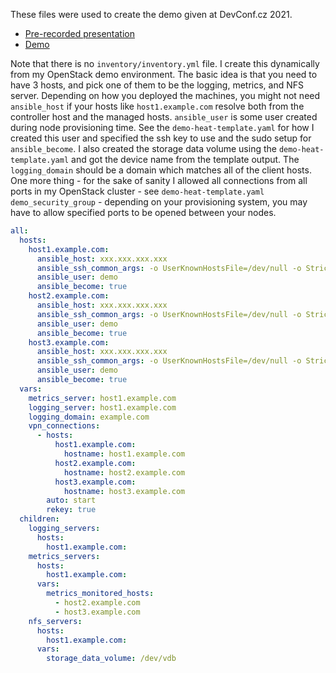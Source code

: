 These files were used to create the demo given at DevConf.cz 2021.
* [Pre-recorded presentation](https://youtu.be/OPQaC-wVqDU)
* [Demo](https://youtu.be/z4ExuSLORJY)

Note that there is no `inventory/inventory.yml` file.  I create this dynamically
from my OpenStack demo environment. The basic idea is that you need to have 3
hosts, and pick one of them to be the logging, metrics, and NFS server.
Depending on how you deployed the machines, you might not need `ansible_host` if
your hosts like `host1.example.com` resolve both from the controller host and
the managed hosts.  `ansible_user` is some user created during node provisioning
time.  See the `demo-heat-template.yaml` for how I created this user and
specified the ssh key to use and the sudo setup for `ansible_become`.  I also
created the storage data volume using the `demo-heat-template.yaml` and got the
device name from the template output.  The `logging_domain` should be a domain
which matches all of the client hosts. One more thing - for the sake of sanity I
allowed all connections from all ports in my OpenStack cluster - see
`demo-heat-template.yaml` `demo_security_group` - depending on your provisioning
system, you may have to allow specified ports to be opened between your nodes.

```yaml
all:
  hosts:
    host1.example.com:
      ansible_host: xxx.xxx.xxx.xxx
      ansible_ssh_common_args: -o UserKnownHostsFile=/dev/null -o StrictHostKeyChecking=no
      ansible_user: demo
      ansible_become: true
    host2.example.com:
      ansible_host: xxx.xxx.xxx.xxx
      ansible_ssh_common_args: -o UserKnownHostsFile=/dev/null -o StrictHostKeyChecking=no
      ansible_user: demo
      ansible_become: true
    host3.example.com:
      ansible_host: xxx.xxx.xxx.xxx
      ansible_ssh_common_args: -o UserKnownHostsFile=/dev/null -o StrictHostKeyChecking=no
      ansible_user: demo
      ansible_become: true
  vars:
    metrics_server: host1.example.com
    logging_server: host1.example.com
    logging_domain: example.com
    vpn_connections:
      - hosts:
          host1.example.com:
            hostname: host1.example.com
          host2.example.com:
            hostname: host2.example.com
          host3.example.com:
            hostname: host3.example.com
        auto: start
        rekey: true
  children:
    logging_servers:
      hosts:
        host1.example.com:
    metrics_servers:
      hosts:
        host1.example.com:
      vars:
        metrics_monitored_hosts:
          - host2.example.com
          - host3.example.com
    nfs_servers:
      hosts:
        host1.example.com:
      vars:
        storage_data_volume: /dev/vdb
